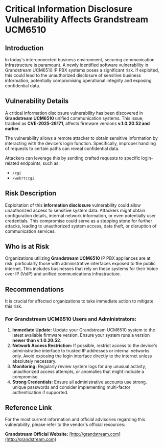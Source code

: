 # Critical Information Disclosure Vulnerability Affects Grandstream UCM6510

## Introduction

In today's interconnected business environment, securing communication infrastructure is paramount. A newly identified software vulnerability in Grandstream UCM6510 IP PBX systems poses a significant risk. If exploited, this could lead to the unauthorized disclosure of sensitive business information, potentially compromising operational integrity and exposing confidential data.

## Vulnerability Details

A critical information disclosure vulnerability has been discovered in **Grandstream UCM6510** unified communication systems. This issue, tracked as **CVE-2025-28171**, affects firmware versions **v.1.0.20.52 and earlier**.

The vulnerability allows a remote attacker to obtain sensitive information by interacting with the device's login function. Specifically, improper handling of requests to certain paths can reveal confidential data.

Attackers can leverage this by sending crafted requests to specific login-related endpoints, such as:
*   `/cgi`
*   `/webrtccgi`

## Risk Description

Exploitation of this **information disclosure** vulnerability could allow unauthorized access to sensitive system data. Attackers might obtain configuration details, internal network information, or even potentially user credentials. This compromise could serve as a stepping stone for further attacks, leading to unauthorized system access, data theft, or disruption of communication services.

## Who is at Risk

Organizations utilizing **Grandstream UCM6510** IP PBX appliances are at risk, particularly those with administrative interfaces exposed to the public internet. This includes businesses that rely on these systems for their Voice over IP (VoIP) and unified communications infrastructure.

## Recommendations

It is crucial for affected organizations to take immediate action to mitigate this risk.

### For Grandstream UCM6510 Users and Administrators:

1.  **Immediate Update:** Update your Grandstream UCM6510 system to the latest available firmware version. Ensure your system runs a version **newer than v.1.0.20.52**.
2.  **Network Access Restriction:** If possible, restrict access to the device's administrative interface to trusted IP addresses or internal networks only. Avoid exposing the login interface directly to the internet unless absolutely necessary.
3.  **Monitoring:** Regularly review system logs for any unusual activity, unauthorized access attempts, or anomalies that might indicate a compromise.
4.  **Strong Credentials:** Ensure all administrative accounts use strong, unique passwords and consider implementing multi-factor authentication if supported.

## Reference Link

For the most current information and official advisories regarding this vulnerability, please refer to the vendor's official resources:

**Grandstream Official Website:** [http://grandstream.com](http://grandstream.com)